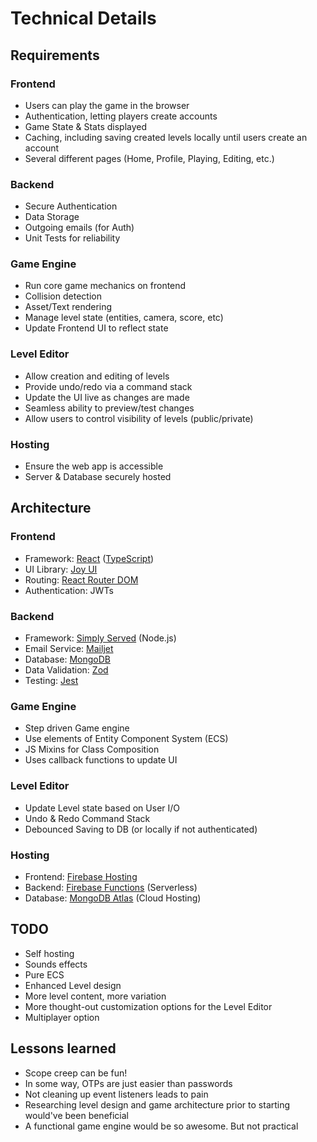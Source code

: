 # Technical Details

## Requirements

### Frontend
- Users can play the game in the browser
- Authentication, letting players create accounts
- Game State & Stats displayed
- Caching, including saving created levels locally until users create an account
- Several different pages (Home, Profile, Playing, Editing, etc.)

### Backend
- Secure Authentication
- Data Storage
- Outgoing emails (for Auth)
- Unit Tests for reliability

### Game Engine
- Run core game mechanics on frontend
- Collision detection
- Asset/Text rendering
- Manage level state (entities, camera, score, etc)
- Update Frontend UI to reflect state

### Level Editor
- Allow creation and editing of levels
- Provide undo/redo via a command stack
- Update the UI live as changes are made
- Seamless ability to preview/test changes
- Allow users to control visibility of levels (public/private)

### Hosting
- Ensure the web app is accessible
- Server & Database securely hosted


## Architecture

### Frontend
- Framework: [React](https://react.dev/) ([TypeScript](https://www.typescriptlang.org/))
- UI Library: [Joy UI](https://mui.com/joy-ui/getting-started/)
- Routing: [React Router DOM](https://reactrouter.com/en/main)
- Authentication: JWTs

### Backend
- Framework: [Simply Served](https://www.npmjs.com/package/simply-served) (Node.js)
- Email Service: [Mailjet](https://www.mailjet.com/)
- Database: [MongoDB](https://www.mongodb.com/)
- Data Validation: [Zod](https://zod.dev/)
- Testing: [Jest](https://jestjs.io/)

### Game Engine
- Step driven Game engine
- Use elements of Entity Component System (ECS)
- JS Mixins for Class Composition
- Uses callback functions to update UI

### Level Editor
- Update Level state based on User I/O
- Undo & Redo Command Stack
- Debounced Saving to DB (or locally if not authenticated)

### Hosting
- Frontend: [Firebase Hosting](https://firebase.google.com/products/hosting)
- Backend: [Firebase Functions](https://firebase.google.com/products/functions) (Serverless)
- Database: [MongoDB Atlas](https://www.mongodb.com/atlas) (Cloud Hosting)


## TODO
- Self hosting
- Sounds effects
- Pure ECS
- Enhanced Level design
- More level content, more variation
- More thought-out customization options for the Level Editor
- Multiplayer option

## Lessons learned
- Scope creep can be fun!
- In some way, OTPs are just easier than passwords
- Not cleaning up event listeners leads to pain
- Researching level design and game architecture prior to starting would've been beneficial
- A functional game engine would be so awesome. But not practical
